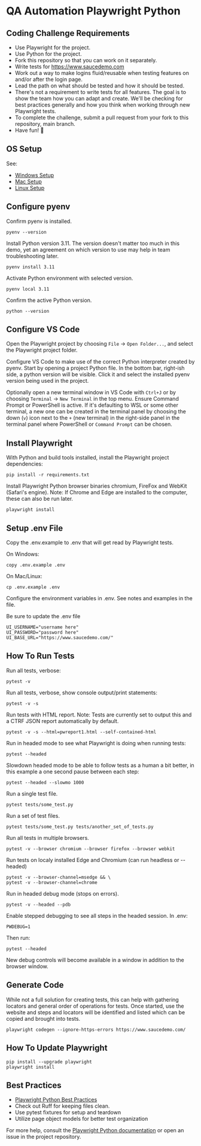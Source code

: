 # QA Automation Playwright Python

## Coding Challenge Requirements

-   Use Playwright for the project.
-   Use Python for the project.
-   Fork this repository so that you can work on it separately.
-   Write tests for https://www.saucedemo.com
-   Work out a way to make logins fluid/reusable when testing features on and/or after the login page.
-   Lead the path on what should be tested and how it should be tested.
-   There's not a requirement to write tests for all features. The goal is to show the team how you can adapt and create. We'll be checking for best practices generally and how you think when working through new Playwright tests.
-   To complete the challenge, submit a pull request from your fork to this repository, main branch.
-   Have fun! 🎉

## OS Setup

See:

-   [Windows Setup](SETUP_WINDOWS.md)
-   [Mac Setup](SETUP_MAC.md)
-   [Linux Setup](SETUP_LINUX.md)

## Configure pyenv

Confirm pyenv is installed.

```
pyenv --version
```

Install Python version 3.11. The version doesn't matter too much in this demo, yet an agreement on which version to use may help in team troubleshooting later.

```
pyenv install 3.11
```

Activate Python environment with selected version.

```
pyenv local 3.11
```

Confirm the active Python version.

```
python --version
```

## Configure VS Code

Open the Playwright project by choosing `File` -> `Open Folder...`, and select the Playwright project folder.

Configure VS Code to make use of the correct Python interpreter created by pyenv. Start by opening a project Python file. In the bottom bar, right-ish side, a python version will be visible. Click it and select the installed pyenv version being used in the project.

Optionally open a new terminal window in VS Code with `Ctrl+J` or by choosing `Terminal` -> `New Terminal` in the top menu. Ensure Command Prompt or PowerShell is active. If it's defaulting to WSL or some other terminal, a new one can be created in the terminal panel by choosing the down (`v`) icon next to the `+` (new terminal) in the right-side panel in the terminal panel where PowerShell or `Command Prompt` can be chosen.

## Install Playwright

With Python and build tools installed, install the Playwright project dependencies:

```
pip install -r requirements.txt
```

Install Playwright Python browser binaries chromium, FireFox and WebKit (Safari's engine). Note: If Chrome and Edge are installed to the computer, these can also be run later.

```
playwright install
```

## Setup .env File

Copy the .env.example to .env that will get read by Playwright tests.

On Windows:

```
copy .env.example .env
```

On Mac/Linux:

```
cp .env.example .env
```

Configure the environment variables in .env. See notes and examples in the file.

Be sure to update the .env file

```
UI_USERNAME="username here"
UI_PASSWORD="password here"
UI_BASE_URL="https://www.saucedemo.com/"
```

## How To Run Tests

Run all tests, verbose:

```
pytest -v
```

Run all tests, verbose, show console output/print statements:

```
pytest -v -s
```

Run tests with HTML report. Note: Tests are currently set to output this and a CTRF JSON report automatically by default.

```
pytest -v -s --html=pwreport1.html --self-contained-html
```

Run in headed mode to see what Playwright is doing when running tests:

```
pytest --headed
```

Slowdown headed mode to be able to follow tests as a human a bit better, in this example a one second pause between each step:

```
pytest --headed --slowmo 1000
```

Run a single test file.

```
pytest tests/some_test.py
```

Run a set of test files.

```
pytest tests/some_test.py tests/another_set_of_tests.py
```

Run all tests in multiple browsers.

```
pytest -v --browser chromium --browser firefox --browser webkit
```

Run tests on localy installed Edge and Chromium (can run headless or --headed)

```
pytest -v --browser-channel=msedge && \
pytest -v --browser-channel=chrome
```

Run in headed debug mode (stops on errors).

```
pytest -v --headed --pdb
```

Enable stepped debugging to see all steps in the headed session. In .env:

```
PWDEBUG=1
```

Then run:

```
pytest --headed
```

New debug controls will become available in a window in addition to the browser window.

## Generate Code

While not a full solution for creating tests, this can help with gathering locators and general order of operations for tests. Once started, use the website and steps and locators will be identified and listed which can be copied and brought into tests.

```
playwright codegen --ignore-https-errors https://www.saucedemo.com/
```

## How To Update Playwright

```
pip install --upgrade playwright
playwright install
```

## Best Practices

-   [Playwright Python Best Practices](https://playwright.dev/python/docs/best-practices)
-   Check out Ruff for keeping files clean.
-   Use pytest fixtures for setup and teardown
-   Utilize page object models for better test organization

For more help, consult the [Playwright Python documentation](https://playwright.dev/python/docs/intro) or open an issue in the project repository.
